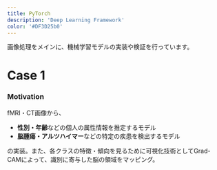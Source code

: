 ```yaml
---
title: PyTorch
description: 'Deep Learning Framework'
color: '#DF3D25b0'
---
```


画像処理をメインに、機械学習モデルの実装や検証を行っています。

# Case 1

### Motivation
fMRI・CT画像から、

* **性別・年齢**などの個人の属性情報を推定するモデル
* **脳腫瘍・アルツハイマー**などの特定の疾患を検出するモデル

の実装。また、各クラスの特徴・傾向を見るために可視化技術としてGrad-CAMによって、識別に寄与した脳の領域をマッピング。